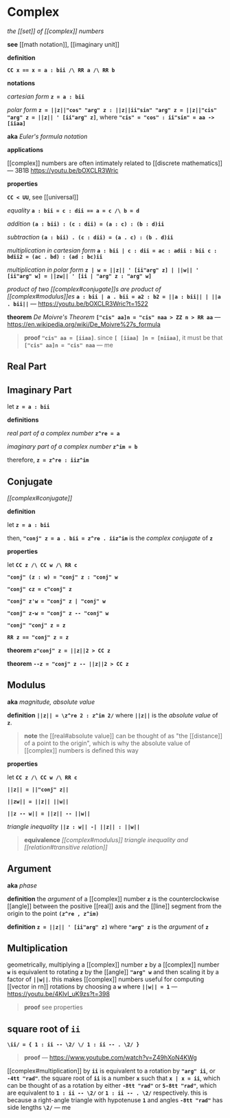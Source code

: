 # Complex

_the [[set]] of [[complex]] numbers_

**see** [[math notation]], [[imaginary unit]]

**definition**

**`CC x == x = a : bii /\ RR a /\ RR b`**

**notations**

_cartesian form_ **`z = a : bii`**

_polar form_ **`z = ||z||"cos" "arg" z : ||z||ii"sin" "arg" z = ||z||"cis" "arg" z = ||z|| ' [ii"arg" z]`**, where **`"cis" = "cos" : ii"sin" = aa -> [iiaa]`**

**aka** _Euler's formula notation_

**applications**

[[complex]] numbers are often intimately related to [[discrete mathematics]] &mdash; 3B1B <https://youtu.be/bOXCLR3Wric>

**properties**

**`CC < UU`**, see [[universal]]

_equality_ **`a : bii = c : dii == a = c /\ b = d`**

_addition_ **`(a : bii) : (c : dii) = (a : c) : (b : d)ii`**

_subtraction_ **`(a : bii) . (c : dii) = (a . c) : (b . d)ii`**

_multiplication in cartesian form_ **`a : bii | c : dii = ac : adii : bii c : bdii2 = (ac . bd) : (ad : bc)ii`**

_multiplication in polar form_ **`z | w = ||z|| ' [ii"arg" z] | ||w|| ' [ii"arg" w] = ||zw|| ' [ii | "arg" z : "arg" w]`**

_product of two [[complex#conjugate]]s are product of [[complex#modulus]]es_ **`a : bii | a . bii = a2 : b2 = ||a : bii|| | ||a . bii||`** &mdash; <https://youtu.be/bOXCLR3Wric?t=1522>

**theorem** _De Moivre's Theorem_ **`["cis" aa]n = "cis" naa > ZZ n > RR aa`** &mdash; <https://en.wikipedia.org/wiki/De_Moivre%27s_formula>

> **proof** **`"cis" aa = [iiaa]`**. since **`[ [iiaa] ]n = [niiaa]`**, it must be that **`["cis" aa]n = "cis" naa`** &mdash; me

## Real Part

## Imaginary Part

let **`z = a : bii`**

**definitions**

_real part of a complex number_ **`z^re = a`**

_imaginary part of a complex number_ **`z^im = b`**

therefore, **`z = z^re : iiz^im`**

## Conjugate

_[[complex#conjugate]]_

**definition**

let **`z = a : bii`**

then, **`"conj" z = a . bii = z^re . iiz^im`** is the _complex conjugate_ of **`z`**

**properties**

let **`CC z /\ CC w /\ RR c`**

**`"conj" (z : w) = "conj" z : "conj" w`**

**`"conj" cz = c"conj" z`**

**`"conj" z'w = "conj" z | "conj" w`**

**`"conj" z-w = "conj" z -- "conj" w`**

**`"conj" "conj" z = z`**

**`RR z == "conj" z = z`**

**theorem** **`z"conj" z = ||z||2 > CC z`**

**theorem** **`--z = "conj" z -- ||z||2 > CC z`**

## Modulus

**aka** _magnitude, absolute value_

**definition** **`||z|| = \z^re 2 : z^im 2/`** where **`||z||`** is the _absolute value_ of **`z`**.

> **note** the [[real#absolute value]] can be thought of as "the [[distance]] of a point to the origin", which is why the absolute value of [[complex]] numbers is defined this way

**properties**

let **`CC z /\ CC w /\ RR c`**

**`||z|| = ||"conj" z||`**

**`||zw|| = ||z|| ||w||`**

**`||z -- w|| = ||z|| -- ||w||`**

_triangle inequality_ **`||z : w|| -| ||z|| : ||w||`**

> **equivalence** _[[complex#modulus]] triangle inequality and [[relation#transitive relation]]_

## Argument

**aka** _phase_

**definition** the _argument_ of a [[complex]] number **`z`** is the counterclockwise [[angle]] between the positive [[real]] axis and the [[line]] segment from the origin to the point **`(z^re , z^im)`**

**definition** **`z = ||z|| ' [ii"arg" z]`** where **`"arg" z`** is the _argument_ of **`z`**

## Multiplication

geometrically, multiplying a [[complex]] number **`z`** by a [[complex]] number **`w`** is equivalent to rotating **`z`** by the [[angle]] **`"arg" w`** and then scaling it by a factor of **`||w||`**. this makes [[complex]] numbers useful for computing [[vector in rn]] rotations by choosing a **`w`** where **`||w|| = 1`** &mdash; <https://youtu.be/4KlvI_uK9zs?t=398>

> **proof** see properties

## square root of **`ii`**

**`\ii/ = { 1 : ii -- \2/ \/ 1 : ii -- . \2/ }`**

> **proof** &mdash; <https://www.youtube.com/watch?v=Z49hXoN4KWg>

[[complex#multiplication]] by **`ii`** is equivalent to a rotation by **`"arg" ii`**, or **`-4tt "rad"`**. the square root of **`ii`** is a number **`x`** such that **`x | x = ii`**, which can be thought of as a rotation by either **`-8tt "rad"`** or **`5-8tt "rad"`**, which are equivalent to **`1 : ii -- \2/`** or **`1 : ii -- . \2/`** respectively. this is because a right-angle triangle with hypotenuse **`1`** and angles **`-8tt "rad"`** has side lengths **`\2/`** &mdash; me
